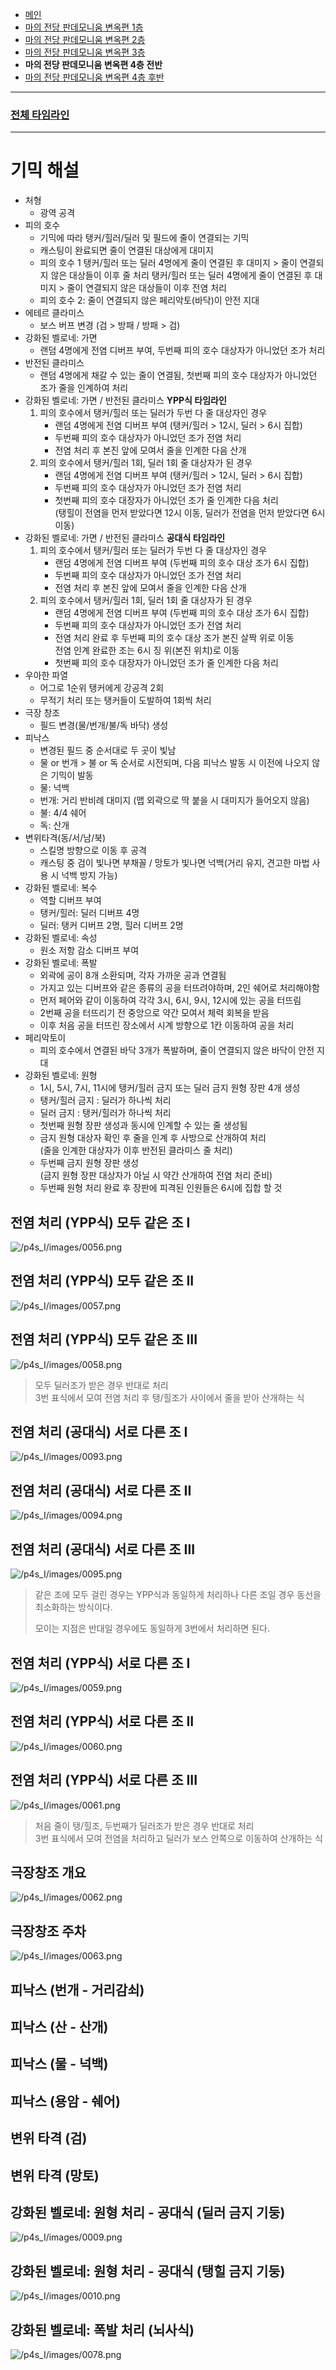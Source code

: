 - [메인](https://github.com/Gangaemonium/Asphodelos/tree/main/README.md)
- [마의 전당 판데모니움 변옥편 1층](https://github.com/Gangaemonium/Asphodelos/tree/main/p1s/README.md)
- [마의 전당 판데모니움 변옥편 2층](https://github.com/Gangaemonium/Asphodelos/tree/main/p2s/README.md)
- [마의 전당 판데모니움 변옥편 3층](https://github.com/Gangaemonium/Asphodelos/tree/main/p3s/README.md)
- __마의 전당 판데모니움 변옥편 4층 전반__
- [마의 전당 판데모니움 변옥편 4층 후반](https://github.com/Gangaemonium/Asphodelos/tree/main/p4s_II/README.md)
--------

### [전체 타임라인](https://github.com/Gangaemonium/Asphodelos/tree/main/timeline/p4s1.md)

--------

# 기믹 해설

- 처형
    - 광역 공격
- 피의 호수
    - 기믹에 따라 탱커/힐러/딜러 및 필드에 줄이 연결되는 기믹
    - 캐스팅이 완료되면 줄이 연결된 대상에게 대미지
    - 피의 호수 1
      탱커/힐러 또는 딜러 4명에게 줄이 연결된 후 대미지 &gt; 줄이 연결되지 않은 대상들이 이후 줄 처리
      탱커/힐러 또는 딜러 4명에게 줄이 연결된 후 대미지 &gt; 줄이 연결되지 않은 대상들이 이후 전염 처리
    - 피의 호수 2: 줄이 연결되지 않은 페리악토(바닥)이 안전 지대
- 에테르 클라미스
    - 보스 버프 변경 (검 &gt; 방패 / 방패 &gt; 검)
- 강화된 벨로네: 가면
    - 랜덤 4명에게 전염 디버프 부여, 두번째 피의 호수 대상자가 아니었던 조가 처리
- 반전된 클라미스
    - 랜덤 4명에게 채갈 수 있는 줄이 연결됨, 첫번째 피의 호수 대상자가 아니었던 조가 줄을 인계하여 처리
- 강화된 벨로네: 가면 / 반전된 클라미스 <b>YPP식 타임라인</b>
    1) 피의 호수에서 탱커/힐러 또는 딜러가 두번 다 줄 대상자인 경우
        - 랜덤 4명에게 전염 디버프 부여 (탱커/힐러 &gt; 12시, 딜러 &gt; 6시 집합)
        - 두번째 피의 호수 대상자가 아니었던 조가 전염 처리
        - 전염 처리 후 본진 앞에 모여서 줄을 인계한 다음 산개
    2) 피의 호수에서 탱커/힐러 1회, 딜러 1회 줄 대상자가 된 경우
        - 랜덤 4명에게 전염 디버프 부여 (탱커/힐러 &gt; 12시, 딜러 &gt; 6시 집합)
        - 두번째 피의 호수 대상자가 아니었던 조가 전염 처리
        - 첫번째 피의 호수 대장자가 아니었던 조가 줄 인계한 다음 처리<br> 
      (탱힐이 전염을 먼저 받았다면 12시 이동, 딜러가 전염을 먼저 받았다면 6시 이동)
 - 강화된 벨로네: 가면 / 반전된 클라미스 <b>공대식 타임라인</b>
    1) 피의 호수에서 탱커/힐러 또는 딜러가 두번 다 줄 대상자인 경우
        - 랜덤 4명에게 전염 디버프 부여 (두번째 피의 호수 대상 조가 6시 집합)
        - 두번째 피의 호수 대상자가 아니었던 조가 전염 처리
        - 전염 처리 후 본진 앞에 모여서 줄을 인계한 다음 산개
    2) 피의 호수에서 탱커/힐러 1회, 딜러 1회 줄 대상자가 된 경우
        - 랜덤 4명에게 전염 디버프 부여 (두번째 피의 호수 대상 조가 6시 집합)
        - 두번째 피의 호수 대상자가 아니었던 조가 전염 처리
        - 전염 처리 완료 후 두번째 피의 호수 대상 조가 본진 살짝 위로 이동<br>
        전염 인계 완료한 조는 6시 징 위(본진 위치)로 이동
        - 첫번째 피의 호수 대장자가 아니었던 조가 줄 인계한 다음 처리
- 우아한 파열
    - 어그로 1순위 탱커에게 강공격 2회
    - 무적기 처리 또는 탱커들이 도발하여 1회씩 처리
- 극장 창조
    - 필드 변경(물/번개/불/독 바닥) 생성
- 피낙스
    - 변경된 필드 중 순서대로 두 곳이 빛남
    - 물 or 번개 &gt; 불 or 독 순서로 시전되며, 다음 피낙스 발동 시 이전에 나오지 않은 기믹이 발동
    - 물: 넉백
    - 번개: 거리 반비례 대미지 (맵 외곽으로 딱 붙을 시 대미지가 들어오지 않음)
    - 불: 4/4 쉐어
    - 독: 산개
- 변위타격(동/서/남/북)
    - 스킬명 방향으로 이동 후 공격
    - 캐스팅 중 검이 빛나면 부채꼴 / 망토가 빛나면 넉백(거리 유지, 견고한 마법 사용 시 넉백 방지 가능)
- 강화된 벨로네: 복수
    - 역할 디버프 부여
    - 탱커/힐러: 딜러 디버프 4명
    - 딜러: 탱커 디버프 2명, 힐러 디버프 2명
- 강화된 벨로네: 속성
    - 원소 저항 감소 디버프 부여
- 강화된 벨로네: 폭발
    - 외곽에 공이 8개 소환되며, 각자 가까운 공과 연결됨
    - 가지고 있는 디버프와 같은 종류의 공을 터뜨려야하며, 2인 쉐어로 처리해야함
    - 먼저 페어와 같이 이동하여 각각 3시, 6시, 9시, 12시에 있는 공을 터뜨림
    - 2번째 공을 터뜨리기 전 중앙으로 약간 모여서 체력 회복을 받음
    - 이후 처음 공을 터뜨린 장소에서 시계 방향으로 1칸 이동하여 공을 처리
- 페리악토이
    - 피의 호수에서 연결된 바닥 3개가 폭발하며, 줄이 연결되지 않은 바닥이 안전 지대
- 강화된 벨로네: 원형
    - 1시, 5시, 7시, 11시에 탱커/힐러 금지 또는 딜러 금지 원형 장판 4개 생성
    - 탱커/힐러 금지 : 딜러가 하나씩 처리
    - 딜러 금지 : 탱커/힐러가 하나씩 처리
    - 첫번째 원형 장판 생성과 동시에 인계할 수 있는 줄 생성됨
    - 금지 원형 대상자 확인 후 줄을 인계 후 사방으로 산개하여 처리<br>
      (줄을 인계한 대상자가 이후 반전된 클라미스 줄 처리)
    - 두번째 금지 원형 장판 생성<br>
      (금지 원형 장판 대상자가 아닐 시 약간 산개하여 전염 처리 준비) 
    - 두번째 원형 처리 완료 후 장판에 피격된 인원들은 6시에 집합 할 것

## 전염 처리 (YPP식) 모두 같은 조 I
![/p4s_I/images/0056.png](https://raw.githubusercontent.com/Gangaemonium/Asphodelos/main/p4s_I/images/0056.png)
## 전염 처리 (YPP식) 모두 같은 조 II
![/p4s_I/images/0057.png](https://raw.githubusercontent.com/Gangaemonium/Asphodelos/main/p4s_I/images/0057.png)
## 전염 처리 (YPP식) 모두 같은 조 III
![/p4s_I/images/0058.png](https://raw.githubusercontent.com/Gangaemonium/Asphodelos/main/p4s_I/images/0058.png)
> 모두 딜러조가 받은 경우 반대로 처리<br>3번 표식에서 모여 전염 처리 후 탱/힐조가 사이에서 줄을 받아 산개하는 식
## 전염 처리 (공대식) 서로 다른 조 I
![/p4s_I/images/0093.png](https://raw.githubusercontent.com/Gangaemonium/Asphodelos/main/p4s_I/images/0093.png)
## 전염 처리 (공대식) 서로 다른 조 II
![/p4s_I/images/0094.png](https://raw.githubusercontent.com/Gangaemonium/Asphodelos/main/p4s_I/images/0094.png)
## 전염 처리 (공대식) 서로 다른 조 III
![/p4s_I/images/0095.png](https://raw.githubusercontent.com/Gangaemonium/Asphodelos/main/p4s_I/images/0095.png)
> 같은 조에 모두 걸린 경우는 YPP식과 동일하게 처리하나 다른 조일 경우 동선을 최소화하는 방식이다.
>
> 모이는 지점은 반대일 경우에도 동일하게 3번에서 처리하면 된다.
## 전염 처리 (YPP식) 서로 다른 조 I
![/p4s_I/images/0059.png](https://raw.githubusercontent.com/Gangaemonium/Asphodelos/main/p4s_I/images/0059.png)
## 전염 처리 (YPP식) 서로 다른 조 II
![/p4s_I/images/0060.png](https://raw.githubusercontent.com/Gangaemonium/Asphodelos/main/p4s_I/images/0060.png)
## 전염 처리 (YPP식) 서로 다른 조 III
![/p4s_I/images/0061.png](https://raw.githubusercontent.com/Gangaemonium/Asphodelos/main/p4s_I/images/0061.png)
> 처음 줄이 탱/힐조, 두번째가 딜러조가 받은 경우 반대로 처리<br>3번 표식에서 모여 전염을 처리하고 딜러가 보스 안쪽으로 이동하여 산개하는 식
## 극장창조 개요
![/p4s_I/images/0062.png](https://raw.githubusercontent.com/Gangaemonium/Asphodelos/main/p4s_I/images/0062.png)
## 극장창조 주차
![/p4s_I/images/0063.png](https://raw.githubusercontent.com/Gangaemonium/Asphodelos/main/p4s_I/images/0063.png)
## 피낙스 (번개 - 거리감쇠)
## 피낙스 (산 - 산개)
## 피낙스 (물 - 넉백)
## 피낙스 (용암 - 쉐어)
## 변위 타격 (검)
## 변위 타격 (망토)
## 강화된 벨로네: 원형 처리 - 공대식 (딜러 금지 기둥)
![/p4s_I/images/0009.png](https://raw.githubusercontent.com/Gangaemonium/Asphodelos/main/p4s_I/images/0009.png)
## 강화된 벨로네: 원형 처리 - 공대식 (탱힐 금지 기둥)
![/p4s_I/images/0010.png](https://raw.githubusercontent.com/Gangaemonium/Asphodelos/main/p4s_I/images/0010.png)
## 강화된 벨로네: 폭발 처리 (뇌사식)
![/p4s_I/images/0078.png](https://raw.githubusercontent.com/Gangaemonium/Asphodelos/main/p4s_I/images/0078.png)
